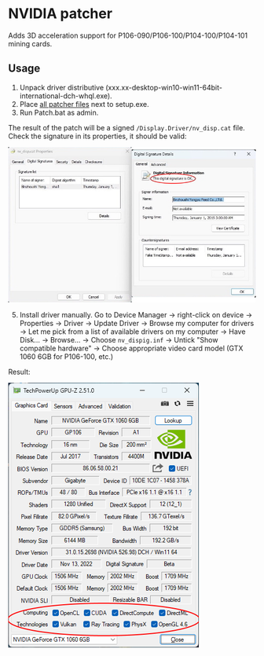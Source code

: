 # NVIDIA patcher

Adds 3D acceleration support for P106-090/P106-100/P104-100/P104-101 mining cards.

## Usage

1. Unpack driver distributive (xxx.xx-desktop-win10-win11-64bit-international-dch-whql.exe).
2. Place [all patcher files](https://github.com/dartraiden/NVIDIA-patcher/archive/refs/heads/master.zip) next to setup.exe.
3. Run Patch.bat as admin.

The result of the patch will be a signed `/Display.Driver/nv_disp.cat` file. Check the signature in its properties, it should be valid:

![Valid signature](/docs/signature.jpg)

5. Install driver manually. Go to Device Manager → right-click on device → Properties → Driver → Update Driver → Browse my computer for drivers → Let me pick from a list of available drivers on my computer → Have Disk... → Browse... → Choose `nv_dispig.inf` → Untick "Show compatible hardware" → Choose appropriate video card model (GTX 1060 6GB for P106-100, etc.)

Result:

![Screenshot of GPU-Z window](/docs/gpu-z.png)
